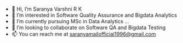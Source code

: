 - 👋 Hi, I’m Saranya Varshni R K
- 👀 I’m interested in Software Quality Assurance and Bigdata Analytics
- 🌱 I’m currently pursuing MSc in Data Analytics ...
- 💞️ I’m looking to collaborate on Software QA and Bigdata Testing
- 📫 You can reach me at saranyamailofficial1996@gmail.com

<!---
rksaranyavarshni/rksaranyavarshni is a ✨ special ✨ repository because its `README.md` (this file) appears on your GitHub profile.
You can click the Preview link to take a look at your changes.
--->
